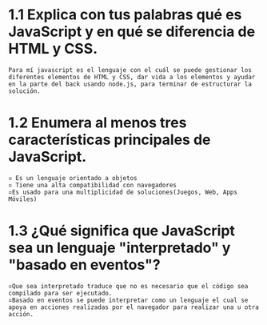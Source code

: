 # 1.1 Explica con tus palabras qué es JavaScript y en qué se diferencia de HTML y CSS.
    Para mí javascript es el lenguaje con el cuál se puede gestionar los diferentes elementos de HTML y CSS, dar vida a los elementos y ayudar en la parte del back usando node.js, para terminar de estructurar la solución.
# 1.2 Enumera al menos tres características principales de JavaScript.
    ▫️ Es un lenguaje orientado a objetos
    ▫️ Tiene una alta compatibilidad con navegadores
    ▫️Es usado para una multiplicidad de soluciones(Juegos, Web, Apps Móviles)

# 1.3 ¿Qué significa que JavaScript sea un lenguaje "interpretado" y "basado en eventos"?
    ▫️Que sea interpretado traduce que no es necesario que el código sea compilado para ser ejecutado.
    ▫️Basado en eventos se puede interpretar como un lenguaje el cual se apoya en acciones realizadas por el navegador para realizar una u otra acción.
